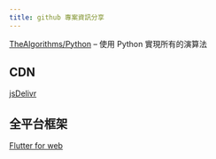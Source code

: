 ```yaml
---
title: github 專案資訊分享 
---
```


[TheAlgorithms/Python](https://github.com/TheAlgorithms/Python) – 使用 Python 實現所有的演算法


## CDN 

[jsDelivr](http://www.jsdelivr.com/)  

## 全平台框架 

[Flutter for web](https://github.com/flutter/flutter_web)